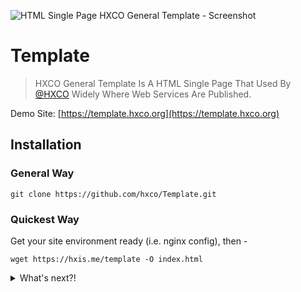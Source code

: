 ![HTML Single Page HXCO General Template - Screenshot](https://upload.cc/i1/2018/10/22/yX50bQ.png "HXCO General Template")


# Template
> HXCO General Template Is A HTML Single Page That Used By [@HXCO](https://github.com/hxco) Widely Where Web Services Are Published.

Demo Site: [https://template.hxco.org](https://template.hxco.org)

## Installation

### General Way

```
git clone https://github.com/hxco/Template.git
```

### Quickest Way

Get your site environment ready (i.e. nginx config), then -
```
wget https://hxis.me/template -O index.html
```
<details><summary>What's next?!</summary>
<p>
```bash
C:\Users\imhx>wget https://hxis.me/template -O index.html
--2019-01-05 15:31:59--  https://hxis.me/template
Resolving hxis.me (hxis.me)... 104.24.127.157, 104.24.126.157
Connecting to hxis.me (hxis.me)|104.24.127.157|:443... connected.
HTTP request sent, awaiting response... 301 Moved Permanently
Location: https://raw.githubusercontent.com/hxco/Template/master/index.html [following]
--2019-01-05 15:32:00--  https://raw.githubusercontent.com/hxco/Template/master/index.html
Resolving raw.githubusercontent.com (raw.githubusercontent.com)... 151.101.108.133
Connecting to raw.githubusercontent.com (raw.githubusercontent.com)|151.101.108.133|:443... connected.
HTTP request sent, awaiting response... 200 OK
Length: 2536 (2.5K) [text/plain]
Saving to: 'index.html'

index.html                       100%[========================================================>]   2.48K  --.-KB/s    in 0.006s

2019-01-05 15:32:01 (407 KB/s) - 'index.html' saved [2536/2536]
```
</p>
</details>


## Why HXCO Template?
 - **Easy to use** - You will only need to download the whole repo [here](https://github.com/hxco/Template/archive/master.zip) or clone it to your server by using `git clone https://github.com/hxco/template` then modify the words inside sightly, then it will be ready to release!

- **Muitiple Usage** - When you need to create a notification page, especially when in a rush, or you need to park a domain / subdomain for future usage.

- **Excellent performance** - We keep nearly everything on CDN (Content Delivery Network), this includes [jsDelivr](https://jsdelivr.com) and [Google Fonts Build-in CDN](https://font.google.com). For our own `Style.CSS` file, we simply put it on [GitHub Pages](https://pages.github.com), but it still have a overall good speed. So generally, HXCO Gerneral Template can have excellent performance around the globe.

- **Continuous maintenance** - According to our fantastic cooperation mode inside HXCO, this project as our website interface, will get maintained frequently. We would strongly recommend you keep how we import the `Style.CSS`, which looks like this:

```    
    <!-- Preload Style.css -->
    <link href="https://template.hxco.org/style.min.css" rel="preload" as="style">
    <link href="https://template.hxco.org/style.min.css" rel="stylesheet">
```

This will make your template always the same as our template. We will continue to improve the user interface and apply it to your website once it has changed. We will definitely increase the CDN option of `Style.CSS` to provide a better experience when loading, especially for users in China.

## Credit
Great thanks to [@metowolf](https://github.com/metowolf). This project is under the inspiration of his [METO API +](https://api.i-meto.com) (now it's https://api.i-meto.com.cache.hxco.org).

And I would also thanks [@Dreamer-Paul](https://github.com/dreamer-paul), and every one in [@HXCO](https://hxco.org).


> This project is released under the [MIT License](https://github.com/hxco/Template/blob/master/LICENSE). [Tech HXCO 2018](https://github.com/hxco) All Rights Reserved.
